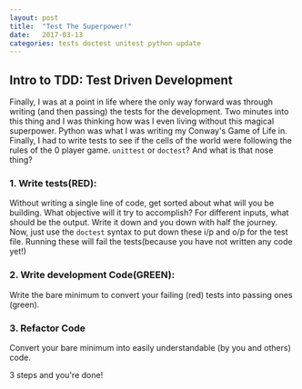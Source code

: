 ```yaml
---
layout: post
title:  "Test The Superpower!"
date:   2017-03-13
categories: tests doctest unitest python update
---
```

##  Intro to TDD: Test Driven Development

Finally, I was at a point in life where the only way forward was through writing (and then passing) the tests for the development. Two minutes into this thing
and I was thinking how was I even living without this magical superpower. 
Python was what I was writing my Conway's Game of Life in. Finally, I had to write tests to see if the cells of the world were following the rules of the 0 player game. 
`unittest` or `doctest`? And what is that nose thing? 

### 1. Write tests(RED):
	
Without writing a single line of code, get sorted about what will you be building. What objective will it try to accomplish? For different inputs, what should be the output. Write it down and you down with half the journey. Now, just use the `doctest` syntax to put down these i/p and o/p for the test file. Running these will fail the tests(because you have not written any code yet!)

### 2. Write development Code(GREEN):
Write the bare minimum to convert your failing (red) tests into passing ones (green). 

### 3. Refactor Code
Convert your bare minimum into easily understandable (by you and others) code. 

3 steps and you're done!